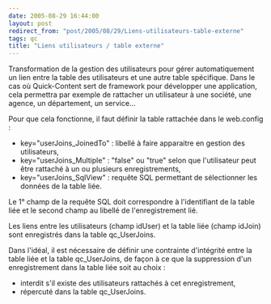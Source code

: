 ```yaml
---
date: 2005-08-29 16:44:00
layout: post
redirect_from: "post/2005/08/29/Liens-utilisateurs-table-externe"
tags: qc
title: "Liens utilisateurs / table externe"
---
```


Transformation de la gestion des utilisateurs pour gérer automatiquement un
lien entre la table des utilisateurs et une autre table spécifique. Dans le cas
où Quick-Content sert de framework pour développer une application, cela
permettra par exemple de rattacher un utilisateur à une société, une agence, un
département, un service...

Pour que cela fonctionne, il faut définir la table rattachée dans le
web.config :

* key="userJoins_JoinedTo" : libellé à faire apparaitre en gestion des
utilisateurs,
* key="userJoins_Multiple" : "false" ou "true" selon que l'utilisateur
peut être rattaché à un ou plusieurs enregistrements,
* key="userJoins_SqlView" : requête SQL permettant de sélectionner les
données de la table liée.

Le 1° champ de la requête SQL doit correspondre à l'identifiant de la table
liée et le second champ au libellé de l'enregistrement lié.

Les liens entre les utilisateurs (champ idUser) et la table liée (champ
idJoin) sont enregistrés dans la table qc_UserJoins.

Dans l'idéal, il est nécessaire de définir une contrainte d'intégrité entre
la table liée et la table qc_UserJoins, de façon à ce que la suppression d'un
enregistrement dans la table liée soit au choix :

* interdit s'il existe des utilisateurs rattachés à cet enregistrement,
* répercuté dans la table qc_UserJoins.
